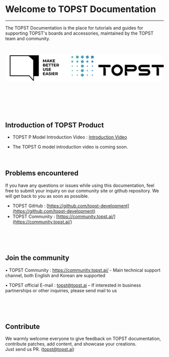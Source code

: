 
# Welcome to TOPST Documentation
----

The TOPST Documentation is the place for tutorials and guides for supporting TOPST's boards and accessories, maintained by the TOPST team and community.


<br/><p align="center"><img src="https://raw.githubusercontent.com/topst-development/Documentation/refs/heads/main/Assets/others/TOPST_new_logo.png" width="800"></p>
<p align="center"></p><br/>


<br/><br/><br/>

## Introduction of TOPST Product

- TOPST P Model Introduction Video : [Introduction Video](https://www.youtube.com/watch?v=H92SjCPh5eA)

- The TOPST G model introduction video is coming soon.
<br/><br/><br/>

## Problems encountered

If you have any questions or issues while using this documentation, feel free to submit your inquiry on our community site or github repository. We will get back to you as soon as possible.
- TOPST GitHub : [https://github.com/topst-development](https://github.com/topst-development)
- TOPST Community : [https://community.topst.ai/](https://community.topst.ai/)

<br/><br/><br/>

## Join the community

  •	TOPST Community : https://community.topst.ai/ - Main technical support channel, both English and Korean are supported

  •	TOPST official E-mail : topst@topst.ai 
    – If interested in business partnerships or other inquiries, please send mail to us

<br/><br/><br/>

## Contribute

We warmly welcome everyone to give feedback on TOPST documentation, contribute patches, add content, and showcase your creations. 
<br/>
Just send us PR. (topst@topst.ai)

